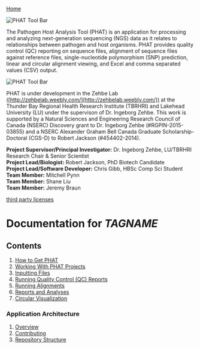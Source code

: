[Home](https://chgibb.github.io/PHATDocs/)

![PHAT Tool Bar](https://chgibb.github.io//PHATDocs/docs/releases/0.1.0-beta.1/covHPV16white.png)

The Pathogen Host Analysis Tool (PHAT) is an application for processing and analyzing next-generation sequencing (NGS) data as it relates to relationships between pathogen and host organisms. PHAT provides quality control (QC) reporting on sequence files, alignment of sequence files against reference files, single-nucleotide polymorphism (SNP) prediction, linear and circular alignment viewing, and Excel and comma separated values (CSV) output.

![PHAT Tool Bar](https://chgibb.github.io//PHATDocs/docs/latest/PHATtoolbar.png)

PHAT is under development in the Zehbe Lab ([http://zehbelab.weebly.com/](http://zehbelab.weebly.com/)) at the Thunder Bay Regional Health Research Institute (TBRHRI) and Lakehead University (LU) under the supervison of Dr. Ingeborg Zehbe. This work is supported by a Natural Sciences and Engineering Research Council of Canada (NSERC) Discovery grant to Dr. Ingeborg Zehbe (#RGPIN-2015-03855) and a NSERC Alexander Graham Bell Canada Graduate Scholarship-Doctoral (CGS-D) to Robert Jackson (#454402-2014).

**Project Supervisor/Principal Investigator:** Dr. Ingeborg Zehbe, LU/TBRHRI Research Chair & Senior Scientist    
**Project Lead/Biologist:** Robert Jackson, PhD Biotech Candidate    
**Project Lead/Software Developer:** Chris Gibb, HBSc Comp Sci Student  
**Team Member:** Mitchell Pynn  
**Team Member:** Shane Liu  
**Team Member:** Jeremy Braun  

[third party licenses](https://chgibb.github.io/PHATDocs/docs/latest/thirdParty)

# Documentation for $TAGNAME$
## Contents
1. [How to Get PHAT](https://chgibb.github.io/PHATDocs/docs/latest/howToGetPHAT)
2. [Working With PHAT Projects](https://chgibb.github.io/PHATDocs/docs/latest/projects)
3. [Inputting Files](https://chgibb.github.io/PHATDocs/docs/latest/inputtingFiles)
4. [Running Quality Control (QC) Reports](https://chgibb.github.io/PHATDocs/docs/latest/QCReports)
5. [Running Alignments](https://chgibb.github.io/PHATDocs/docs/latest/runningAlignments)
6. [Reports and Analyses](https://chgibb.github.io/PHATDocs/docs/latest/reportsAndAnalyses)
7. [Circular Visualization](https://chgibb.github.io/PHATDocs/docs/latest/circularVisualization)

### Application Architecture
1. [Overview](https://chgibb.github.io/PHATDocs/docs/latest/archOverview)
2. [Contributing](https://chgibb.github.io/PHATDocs/docs/latest/contributingGuide)
3. [Repository Structure](https://chgibb.github.io/PHATDocs/docs/latest/repoStructure)
